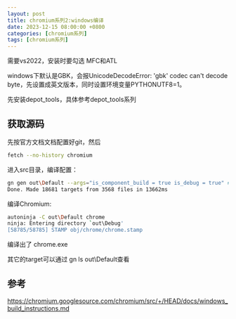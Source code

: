 ```yaml
---
layout: post
title: chromium系列2:windows编译
date: 2023-12-15 08:00:00 +0800
categories: [chromium系列]
tags: [chromium系列]
---
```

需要vs2022，安装时要勾选 MFC和ATL

windows下默认是GBK，会报UnicodeDecodeError: 'gbk' codec can't decode byte，先设置成英文版本，同时设置环境变量PYTHONUTF8=1。

先安装depot_tools，具体参考depot_tools系列

## 获取源码

先按官方文档文档配置好git，然后

```bash
fetch --no-history chromium
```

进入src目录，编译配置：

```bash
gn gen out\Default --args="is_component_build = true is_debug = true" #GN会生成.ninja文件
Done. Made 18681 targets from 3568 files in 13662ms
```

编译Chromium:

```bash
autoninja -C out\Default chrome
ninja: Entering directory `out\Debug'
[58785/58785] STAMP obj/chrome/chrome.stamp
```

编译出了 chrome.exe

其它的target可以通过 gn ls out\Default查看
## 参考
https://chromium.googlesource.com/chromium/src/+/HEAD/docs/windows_build_instructions.md